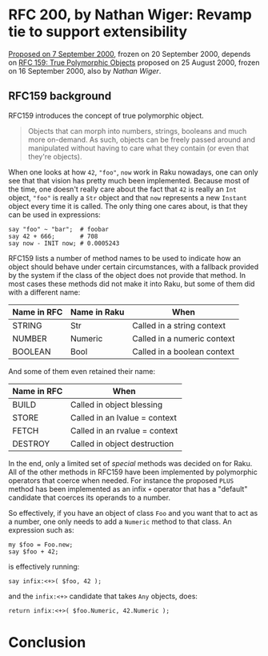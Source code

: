 # RFC 200, by Nathan Wiger: Revamp tie to support extensibility

[Proposed on 7 September 2000](https://raku.org/archive/rfc/200.html),
frozen on 20 September 2000, depends on
[RFC 159: True Polymorphic Objects](https://raku.org/archive/rfc/159.html)
proposed on 25 August 2000, frozen on 16 September 2000, also by *Nathan Wiger*.

## RFC159 background

RFC159 introduces the concept of true polymorphic object.

> Objects that can morph into numbers, strings, booleans and much more on-demand.  As such, objects can be freely passed around and manipulated without having to care what they contain (or even that they're objects).

When one looks at how `42`, `"foo"`, `now` work in Raku nowadays, one can
only see that that vision has pretty much been implemented.  Because  most
of the time, one doesn't really care about the fact that `42` is really an
`Int` object, `"foo"` is really a `Str` object and that `now` represents
a new `Instant` object every time it is called.  The only thing one cares
about, is that they can be used in expressions:

    say "foo" ~ "bar";  # foobar
    say 42 + 666;       # 708
    say now - INIT now; # 0.0005243

RFC159 lists a number of method names to be used to indicate how an object
should behave under certain circumstances, with a fallback provided by the
system if the class of the object does not provide that method.  In most
cases these methods did not make it into Raku, but some of them did with
a different name:

|Name in RFC|Name in Raku|When|
|-----------|------------|----|
|STRING     | Str        |Called in a string context|
|NUMBER     | Numeric    |Called in a numeric context|
|BOOLEAN    | Bool       |Called in a boolean context|

And some of them even retained their name:

|Name in RFC|When|
|-----------|----|
|BUILD      |Called in object blessing|
|STORE      |Called in an lvalue = context|
|FETCH      |Called in an rvalue = context|
|DESTROY    |Called in object destruction|

In the end, only a limited set of *special* methods was decided on for
Raku.  All of the other methods in RFC159 have been implemented by
polymorphic operators that coerce when needed.  For instance the
proposed `PLUS` method has been implemented as an infix `+` operator
that has a "default" candidate that coerces its operands to a number.

So effectively, if you have an object of class `Foo` and you want
that to act as a number, one only needs to add a `Numeric` method
to that class.  An expression such as:

    my $foo = Foo.new;
    say $foo + 42;

is effectively running:

    say infix:<+>( $foo, 42 );

and the `infix:<+>` candidate that takes `Any` objects, does:

    return infix:<+>( $foo.Numeric, 42.Numeric );

# Conclusion

